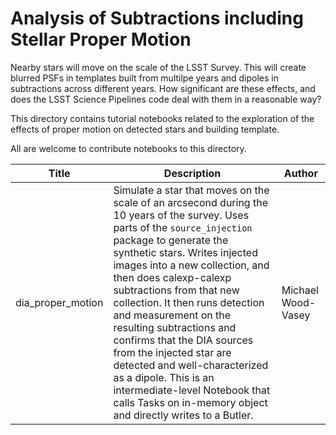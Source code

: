 # Analysis of Subtractions including Stellar Proper Motion

Nearby stars will move on the scale of the LSST Survey.  This will create blurred PSFs in templates built from multilpe years and dipoles in subtractions across different years.  How significant are these effects, and does the LSST Science Pipelines code deal with them in a reasonable way?

This directory contains tutorial notebooks related to the exploration of the effects of proper motion on detected stars and building template.

All are welcome to contribute notebooks to this directory.


| Title | Description | Author |
|---|---|---|
| dia_proper_motion | Simulate a star that moves on the scale of an arcsecond during the 10 years of the survey.  Uses parts of the `source_injection` package to generate the synthetic stars.  Writes injected images into a new collection, and then does calexp-calexp subtractions from that new collection.  It then runs detection and measurement on the resulting subtractions and confirms that the DIA sources from the injected star are detected and well-characterized as a dipole.  This is an intermediate-level Notebook that calls Tasks on in-memory object and directly writes to a Butler. | Michael Wood-Vasey |
